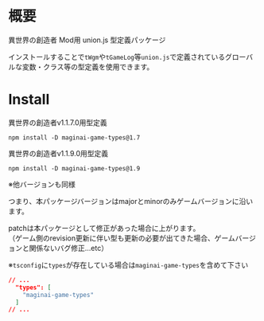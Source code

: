 # 概要
異世界の創造者 Mod用 union.js 型定義パッケージ

インストールすることで`tWgm`や`tGameLog`等`union.js`で定義されているグローバルな変数・クラス等の型定義を使用できます。

# Install

異世界の創造者v1.1.7.0用型定義
```
npm install -D maginai-game-types@1.7
```

異世界の創造者v1.1.9.0用型定義
```
npm install -D maginai-game-types@1.9
```

※他バージョンも同様

つまり、本パッケージバージョンはmajorとminorのみゲームバージョンに沿います。

patchは本パッケージとして修正があった場合に上がります。  
（ゲーム側のrevision更新に伴い型も更新の必要が出てきた場合、ゲームバージョンと関係ないバグ修正…etc）

※`tsconfig`に`types`が存在している場合は`maginai-game-types`を含めて下さい

```json
// ...
  "types": [
    "maginai-game-types"
  ]
// ...
```
